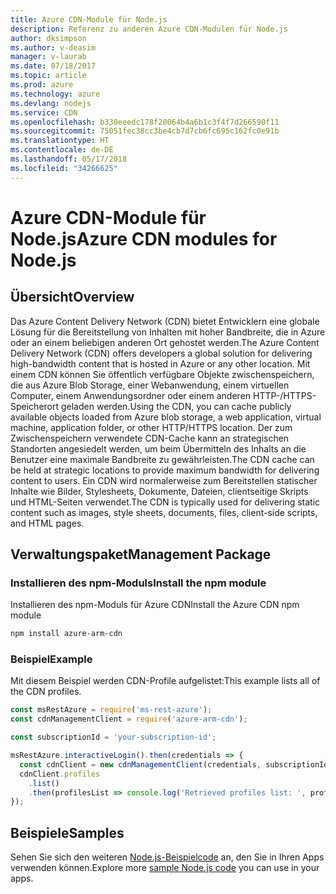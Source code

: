 ```yaml
---
title: Azure CDN-Module für Node.js
description: Referenz zu anderen Azure CDN-Modulen für Node.js
author: dksimpson
ms.author: v-deasim
manager: v-laurab
ms.date: 07/18/2017
ms.topic: article
ms.prod: azure
ms.technology: azure
ms.devlang: nodejs
ms.service: CDN
ms.openlocfilehash: b330eeedc178f20064b4a6b1c3f4f7d266590f11
ms.sourcegitcommit: 75051fec38cc3be4cb7d7cb6fc695c162fc0e91b
ms.translationtype: HT
ms.contentlocale: de-DE
ms.lasthandoff: 05/17/2018
ms.locfileid: "34266625"
---
```

# <a name="azure-cdn-modules-for-nodejs"></a><span data-ttu-id="81fdc-103">Azure CDN-Module für Node.js</span><span class="sxs-lookup"><span data-stu-id="81fdc-103">Azure CDN modules for Node.js</span></span>

## <a name="overview"></a><span data-ttu-id="81fdc-104">Übersicht</span><span class="sxs-lookup"><span data-stu-id="81fdc-104">Overview</span></span>

<span data-ttu-id="81fdc-105">Das Azure Content Delivery Network (CDN) bietet Entwicklern eine globale Lösung für die Bereitstellung von Inhalten mit hoher Bandbreite, die in Azure oder an einem beliebigen anderen Ort gehostet werden.</span><span class="sxs-lookup"><span data-stu-id="81fdc-105">The Azure Content Delivery Network (CDN) offers developers a global solution for delivering high-bandwidth content that is hosted in Azure or any other location.</span></span> <span data-ttu-id="81fdc-106">Mit einem CDN können Sie öffentlich verfügbare Objekte zwischenspeichern, die aus Azure Blob Storage, einer Webanwendung, einem virtuellen Computer, einem Anwendungsordner oder einem anderen HTTP-/HTTPS-Speicherort geladen werden.</span><span class="sxs-lookup"><span data-stu-id="81fdc-106">Using the CDN, you can cache publicly available objects loaded from Azure blob storage, a web application, virtual machine, application folder, or other HTTP/HTTPS location.</span></span> <span data-ttu-id="81fdc-107">Der zum Zwischenspeichern verwendete CDN-Cache kann an strategischen Standorten angesiedelt werden, um beim Übermitteln des Inhalts an die Benutzer eine maximale Bandbreite zu gewährleisten.</span><span class="sxs-lookup"><span data-stu-id="81fdc-107">The CDN cache can be held at strategic locations to provide maximum bandwidth for delivering content to users.</span></span> <span data-ttu-id="81fdc-108">Ein CDN wird normalerweise zum Bereitstellen statischer Inhalte wie Bilder, Stylesheets, Dokumente, Dateien, clientseitige Skripts und HTML-Seiten verwendet.</span><span class="sxs-lookup"><span data-stu-id="81fdc-108">The CDN is typically used for delivering static content such as images, style sheets, documents, files, client-side scripts, and HTML pages.</span></span>

## <a name="management-package"></a><span data-ttu-id="81fdc-109">Verwaltungspaket</span><span class="sxs-lookup"><span data-stu-id="81fdc-109">Management Package</span></span>

### <a name="install-the-npm-module"></a><span data-ttu-id="81fdc-110">Installieren des npm-Moduls</span><span class="sxs-lookup"><span data-stu-id="81fdc-110">Install the npm module</span></span>

<span data-ttu-id="81fdc-111">Installieren des npm-Moduls für Azure CDN</span><span class="sxs-lookup"><span data-stu-id="81fdc-111">Install the Azure CDN npm module</span></span>

```bash
npm install azure-arm-cdn
```

### <a name="example"></a><span data-ttu-id="81fdc-112">Beispiel</span><span class="sxs-lookup"><span data-stu-id="81fdc-112">Example</span></span>

<span data-ttu-id="81fdc-113">Mit diesem Beispiel werden CDN-Profile aufgelistet:</span><span class="sxs-lookup"><span data-stu-id="81fdc-113">This example lists all of the CDN profiles.</span></span>

```javascript
const msRestAzure = require('ms-rest-azure');
const cdnManagementClient = require('azure-arm-cdn');

const subscriptionId = 'your-subscription-id';

msRestAzure.interactiveLogin().then(credentials => {
  const cdnClient = new cdnManagementClient(credentials, subscriptionId);
  cdnClient.profiles
    .list()
    .then(profilesList => console.log('Retrieved profiles list: ', profilesList));
});
```

## <a name="samples"></a><span data-ttu-id="81fdc-114">Beispiele</span><span class="sxs-lookup"><span data-stu-id="81fdc-114">Samples</span></span>

<span data-ttu-id="81fdc-115">Sehen Sie sich den weiteren [Node.js-Beispielcode](https://azure.microsoft.com/resources/samples/?platform=nodejs) an, den Sie in Ihren Apps verwenden können.</span><span class="sxs-lookup"><span data-stu-id="81fdc-115">Explore more [sample Node.js code](https://azure.microsoft.com/resources/samples/?platform=nodejs) you can use in your apps.</span></span>
